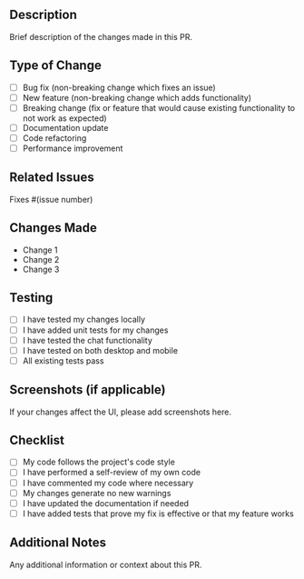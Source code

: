 ## Description
Brief description of the changes made in this PR.

## Type of Change
- [ ] Bug fix (non-breaking change which fixes an issue)
- [ ] New feature (non-breaking change which adds functionality)
- [ ] Breaking change (fix or feature that would cause existing functionality to not work as expected)
- [ ] Documentation update
- [ ] Code refactoring
- [ ] Performance improvement

## Related Issues
Fixes #(issue number)

## Changes Made
- Change 1
- Change 2
- Change 3

## Testing
- [ ] I have tested my changes locally
- [ ] I have added unit tests for my changes
- [ ] I have tested the chat functionality
- [ ] I have tested on both desktop and mobile
- [ ] All existing tests pass

## Screenshots (if applicable)
If your changes affect the UI, please add screenshots here.

## Checklist
- [ ] My code follows the project's code style
- [ ] I have performed a self-review of my own code
- [ ] I have commented my code where necessary
- [ ] My changes generate no new warnings
- [ ] I have updated the documentation if needed
- [ ] I have added tests that prove my fix is effective or that my feature works

## Additional Notes
Any additional information or context about this PR. 